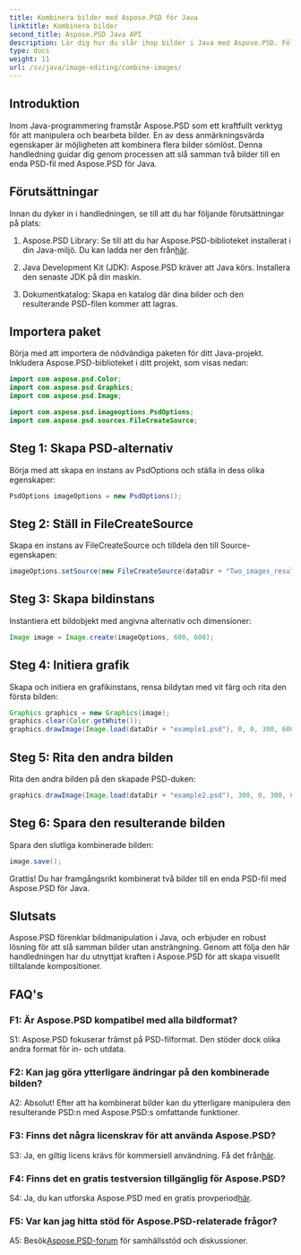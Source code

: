 ```yaml
---
title: Kombinera bilder med Aspose.PSD för Java
linktitle: Kombinera bilder
second_title: Aspose.PSD Java API
description: Lär dig hur du slår ihop bilder i Java med Aspose.PSD. Följ vår steg-för-steg-guide för sömlös bildkombination.
type: docs
weight: 11
url: /sv/java/image-editing/combine-images/
---
```

## Introduktion

Inom Java-programmering framstår Aspose.PSD som ett kraftfullt verktyg för att manipulera och bearbeta bilder. En av dess anmärkningsvärda egenskaper är möjligheten att kombinera flera bilder sömlöst. Denna handledning guidar dig genom processen att slå samman två bilder till en enda PSD-fil med Aspose.PSD för Java.

## Förutsättningar

Innan du dyker in i handledningen, se till att du har följande förutsättningar på plats:

1.  Aspose.PSD Library: Se till att du har Aspose.PSD-biblioteket installerat i din Java-miljö. Du kan ladda ner den från[här](https://releases.aspose.com/psd/java/).

2. Java Development Kit (JDK): Aspose.PSD kräver att Java körs. Installera den senaste JDK på din maskin.

3. Dokumentkatalog: Skapa en katalog där dina bilder och den resulterande PSD-filen kommer att lagras.

## Importera paket

Börja med att importera de nödvändiga paketen för ditt Java-projekt. Inkludera Aspose.PSD-biblioteket i ditt projekt, som visas nedan:

```java
import com.aspose.psd.Color;
import com.aspose.psd.Graphics;
import com.aspose.psd.Image;

import com.aspose.psd.imageoptions.PsdOptions;
import com.aspose.psd.sources.FileCreateSource;
```

## Steg 1: Skapa PSD-alternativ

Börja med att skapa en instans av PsdOptions och ställa in dess olika egenskaper:

```java
PsdOptions imageOptions = new PsdOptions();
```

## Steg 2: Ställ in FileCreateSource

Skapa en instans av FileCreateSource och tilldela den till Source-egenskapen:

```java
imageOptions.setSource(new FileCreateSource(dataDir + "Two_images_result_out.psd", false));
```

## Steg 3: Skapa bildinstans

Instantiera ett bildobjekt med angivna alternativ och dimensioner:

```java
Image image = Image.create(imageOptions, 600, 600);
```

## Steg 4: Initiera grafik

Skapa och initiera en grafikinstans, rensa bildytan med vit färg och rita den första bilden:

```java
Graphics graphics = new Graphics(image);
graphics.clear(Color.getWhite());
graphics.drawImage(Image.load(dataDir + "example1.psd"), 0, 0, 300, 600);
```

## Steg 5: Rita den andra bilden

Rita den andra bilden på den skapade PSD-duken:

```java
graphics.drawImage(Image.load(dataDir + "example2.psd"), 300, 0, 300, 600);
```

## Steg 6: Spara den resulterande bilden

Spara den slutliga kombinerade bilden:

```java
image.save();
```

Grattis! Du har framgångsrikt kombinerat två bilder till en enda PSD-fil med Aspose.PSD för Java.

## Slutsats

Aspose.PSD förenklar bildmanipulation i Java, och erbjuder en robust lösning för att slå samman bilder utan ansträngning. Genom att följa den här handledningen har du utnyttjat kraften i Aspose.PSD för att skapa visuellt tilltalande kompositioner.

## FAQ's

### F1: Är Aspose.PSD kompatibel med alla bildformat?

S1: Aspose.PSD fokuserar främst på PSD-filformat. Den stöder dock olika andra format för in- och utdata.

### F2: Kan jag göra ytterligare ändringar på den kombinerade bilden?

A2: Absolut! Efter att ha kombinerat bilder kan du ytterligare manipulera den resulterande PSD:n med Aspose.PSD:s omfattande funktioner.

### F3: Finns det några licenskrav för att använda Aspose.PSD?

 S3: Ja, en giltig licens krävs för kommersiell användning. Få det från[här](https://purchase.aspose.com/buy).

### F4: Finns det en gratis testversion tillgänglig för Aspose.PSD?

 S4: Ja, du kan utforska Aspose.PSD med en gratis provperiod[här](https://releases.aspose.com/).

### F5: Var kan jag hitta stöd för Aspose.PSD-relaterade frågor?

 A5: Besök[Aspose.PSD-forum](https://forum.aspose.com/c/psd/34) för samhällsstöd och diskussioner.